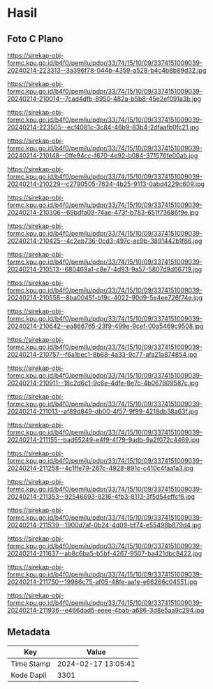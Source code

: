 # Hasil

## Foto C Plano

https://sirekap-obj-formc.kpu.go.id/b4f0/pemilu/pdpr/33/74/15/10/09/3374151009039-20240214-223313--3a396f78-044b-4359-a528-b4c4b8b89d32.jpg

https://sirekap-obj-formc.kpu.go.id/b4f0/pemilu/pdpr/33/74/15/10/09/3374151009039-20240214-210014--7cad4dfb-8950-482a-b5b8-45e2ef091a3b.jpg

https://sirekap-obj-formc.kpu.go.id/b4f0/pemilu/pdpr/33/74/15/10/09/3374151009039-20240214-223505--ecf4081c-3c84-46b9-83b4-2dfaafb0fc21.jpg

https://sirekap-obj-formc.kpu.go.id/b4f0/pemilu/pdpr/33/74/15/10/09/3374151009039-20240214-210148--0ffe94cc-f670-4e92-b084-371576fe00ab.jpg

https://sirekap-obj-formc.kpu.go.id/b4f0/pemilu/pdpr/33/74/15/10/09/3374151009039-20240214-210229--c2790505-7634-4b25-9113-0abd4229c609.jpg

https://sirekap-obj-formc.kpu.go.id/b4f0/pemilu/pdpr/33/74/15/10/09/3374151009039-20240214-210306--69bdfa09-74ae-473f-b783-651f73686f9e.jpg

https://sirekap-obj-formc.kpu.go.id/b4f0/pemilu/pdpr/33/74/15/10/09/3374151009039-20240214-210425--4c2eb736-0cd3-497c-ac9b-3891442b1f86.jpg

https://sirekap-obj-formc.kpu.go.id/b4f0/pemilu/pdpr/33/74/15/10/09/3374151009039-20240214-210513--680469a1-c8e7-4d93-9a57-5807d9d66719.jpg

https://sirekap-obj-formc.kpu.go.id/b4f0/pemilu/pdpr/33/74/15/10/09/3374151009039-20240214-210558--8ba00451-b19c-4022-90d9-5e4ee726f74e.jpg

https://sirekap-obj-formc.kpu.go.id/b4f0/pemilu/pdpr/33/74/15/10/09/3374151009039-20240214-210642--ea866765-23f9-499e-9cef-00a5469c9508.jpg

https://sirekap-obj-formc.kpu.go.id/b4f0/pemilu/pdpr/33/74/15/10/09/3374151009039-20240214-210757--f6a1bec1-8b68-4a33-9c77-afa21a874854.jpg

https://sirekap-obj-formc.kpu.go.id/b4f0/pemilu/pdpr/33/74/15/10/09/3374151009039-20240214-210911--18c2d6c1-9c6e-4dfe-8e7c-4b067809587c.jpg

https://sirekap-obj-formc.kpu.go.id/b4f0/pemilu/pdpr/33/74/15/10/09/3374151009039-20240214-211013--af89d849-db00-4f57-9f99-4218db38a63f.jpg

https://sirekap-obj-formc.kpu.go.id/b4f0/pemilu/pdpr/33/74/15/10/09/3374151009039-20240214-211155--bad65249-e4f9-4f79-9adb-9a2f072c4469.jpg

https://sirekap-obj-formc.kpu.go.id/b4f0/pemilu/pdpr/33/74/15/10/09/3374151009039-20240214-211258--4c1ffe79-267c-4928-891c-c410c4faa1a3.jpg

https://sirekap-obj-formc.kpu.go.id/b4f0/pemilu/pdpr/33/74/15/10/09/3374151009039-20240214-211353--92546693-8216-4fb3-8113-3f5d54effcf6.jpg

https://sirekap-obj-formc.kpu.go.id/b4f0/pemilu/pdpr/33/74/15/10/09/3374151009039-20240214-211539--1900d7af-0b24-4d09-bf74-e55498b879d4.jpg

https://sirekap-obj-formc.kpu.go.id/b4f0/pemilu/pdpr/33/74/15/10/09/3374151009039-20240214-211637--ab8c6ba5-b5bf-4267-9507-ba421dbc8422.jpg

https://sirekap-obj-formc.kpu.go.id/b4f0/pemilu/pdpr/33/74/15/10/09/3374151009039-20240214-211750--19966c75-af05-48fe-aa1e-e66266c04551.jpg

https://sirekap-obj-formc.kpu.go.id/b4f0/pemilu/pdpr/33/74/15/10/09/3374151009039-20240214-211936--e466dad5-eeee-4bab-a686-3d8e5aa9c294.jpg


## Metadata

| Key        | Value               |
| ---------- | ------------------- |
| Time Stamp | 2024-02-17 13:05:41 |
| Kode Dapil | 3301                |



